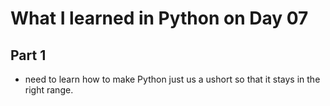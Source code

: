 # What I learned in Python on Day 07

## Part 1
- need to learn how to make Python just us a ushort so that it stays in the right range.